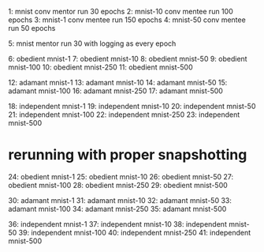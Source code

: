 1: mnist conv mentor run 30 epochs
2: mnist-10 conv mentee run 100 epochs
3: mnist-1 conv mentee run 150 epochs
4: mnist-50 conv mentee run 50 epochs

5: mnist mentor run 30 with logging as every epoch

6: obedient mnist-1
7: obedient mnist-10
8: obedient mnist-50
9: obedient mnist-100
10: obedient mnist-250
11: obedient mnist-500

12: adamant mnist-1
13: adamant mnist-10
14: adamant mnist-50
15: adamant mnist-100
16: adamant mnist-250
17: adamant mnist-500

18: independent mnist-1
19: independent mnist-10
20: independent mnist-50
21: independent mnist-100
22: independent mnist-250
23: independent mnist-500

# rerunning with proper snapshotting

24: obedient mnist-1
25: obedient mnist-10
26: obedient mnist-50
27: obedient mnist-100
28: obedient mnist-250
29: obedient mnist-500

30: adamant mnist-1
31: adamant mnist-10
32: adamant mnist-50
33: adamant mnist-100
34: adamant mnist-250
35: adamant mnist-500

36: independent mnist-1
37: independent mnist-10
38: independent mnist-50
39: independent mnist-100
40: independent mnist-250
41: independent mnist-500

